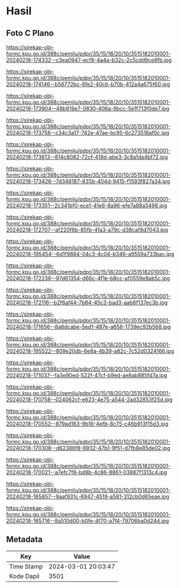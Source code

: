 # Hasil

## Foto C Plano

https://sirekap-obj-formc.kpu.go.id/388c/pemilu/pdpr/35/15/18/20/10/3515182010001-20240218-174332--c3ea0947-ecf8-4a4a-b32c-2c5cdd9ce8fb.jpg

https://sirekap-obj-formc.kpu.go.id/388c/pemilu/pdpr/35/15/18/20/10/3515182010001-20240218-174146--b56772bc-6fe2-40cb-b70b-412a4a675f60.jpg

https://sirekap-obj-formc.kpu.go.id/388c/pemilu/pdpr/35/15/18/20/10/3515182010001-20240218-173904--48b819e7-0830-406a-9bcc-5e1f713f0de7.jpg

https://sirekap-obj-formc.kpu.go.id/388c/pemilu/pdpr/35/15/18/20/10/3515182010001-20240218-173758--c34c3a17-742e-47ae-bc95-6c273518af0c.jpg

https://sirekap-obj-formc.kpu.go.id/388c/pemilu/pdpr/35/15/18/20/10/3515182010001-20240218-173613--814c8082-72cf-418d-abe3-3c8a1da4bf72.jpg

https://sirekap-obj-formc.kpu.go.id/388c/pemilu/pdpr/35/15/18/20/10/3515182010001-20240218-173426--7d348187-835b-404d-9415-f1593f827a34.jpg

https://sirekap-obj-formc.kpu.go.id/388c/pemilu/pdpr/35/15/18/20/10/3515182010001-20240218-173351--2c341bf0-ece1-41e6-8a96-efe7a88a5496.jpg

https://sirekap-obj-formc.kpu.go.id/388c/pemilu/pdpr/35/15/18/20/10/3515182010001-20240218-172707--af220f6b-85fb-4fa3-a79c-d38caf8d7043.jpg

https://sirekap-obj-formc.kpu.go.id/388c/pemilu/pdpr/35/15/18/20/10/3515182010001-20240218-195454--6d1f9884-04c3-4c04-b346-a9559a733bac.jpg

https://sirekap-obj-formc.kpu.go.id/388c/pemilu/pdpr/35/15/18/20/10/3515182010001-20240218-172236--97d61354-d66c-4f1e-b8cc-af0559e8ab5c.jpg

https://sirekap-obj-formc.kpu.go.id/388c/pemilu/pdpr/35/15/18/20/10/3515182010001-20240218-172116--b2f6af44-7b84-45c3-bad3-aab6f137ec3b.jpg

https://sirekap-obj-formc.kpu.go.id/388c/pemilu/pdpr/35/15/18/20/10/3515182010001-20240218-171656--8a6dcabe-5ed1-487e-a658-1739ec92b568.jpg

https://sirekap-obj-formc.kpu.go.id/388c/pemilu/pdpr/35/15/18/20/10/3515182010001-20240218-195522--809e20db-6e8a-4b39-a82c-7c52d0324166.jpg

https://sirekap-obj-formc.kpu.go.id/388c/pemilu/pdpr/35/15/18/20/10/3515182010001-20240218-171037--fa3e90ed-522f-47cf-b9ed-ae8ab885fd7a.jpg

https://sirekap-obj-formc.kpu.go.id/388c/pemilu/pdpr/35/15/18/20/10/3515182010001-20240218-170758--024062cf-e623-4e75-a544-2ad32853f25d.jpg

https://sirekap-obj-formc.kpu.go.id/388c/pemilu/pdpr/35/15/18/20/10/3515182010001-20240218-170552--879ad163-9b16-4efb-8c75-c46b913f15d3.jpg

https://sirekap-obj-formc.kpu.go.id/388c/pemilu/pdpr/35/15/18/20/10/3515182010001-20240218-170308--d62386f8-8932-47b1-9f51-d7fb8e85de02.jpg

https://sirekap-obj-formc.kpu.go.id/388c/pemilu/pdpr/35/15/18/20/10/3515182010001-20240218-170021--a7efc7f8-bd8b-4c86-8861-03887f1313c4.jpg

https://sirekap-obj-formc.kpu.go.id/388c/pemilu/pdpr/35/15/18/20/10/3515182010001-20240218-165857--9aaf931c-6947-4519-a581-312cb0d65eae.jpg

https://sirekap-obj-formc.kpu.go.id/388c/pemilu/pdpr/35/15/18/20/10/3515182010001-20240218-165716--8a510d00-b0fe-4f70-a7f4-79706ba0d24d.jpg


## Metadata

| Key        | Value               |
| ---------- | ------------------- |
| Time Stamp | 2024-03-01 20:03:47 |
| Kode Dapil | 3501                |



